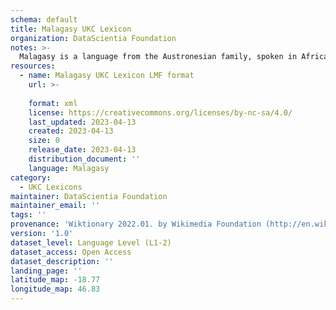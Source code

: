 ```yaml
---
schema: default
title: Malagasy UKC Lexicon
organization: DataScientia Foundation
notes: >-
  Malagasy is a language from the Austronesian family, spoken in Africa. The UKC Lexicon of Malagasy is represented as a lexico-semantic network. It consists of words, word senses, synsets, as well as sense-level and synset-level relationships.
resources:
  - name: Malagasy UKC Lexicon LMF format
    url: >-
      
    format: xml
    license: https://creativecommons.org/licenses/by-nc-sa/4.0/
    last_updated: 2023-04-13
    created: 2023-04-13
    size: 0
    release_date: 2023-04-13
    distribution_document: ''
    language: Malagasy
category:
  - UKC Lexicons
maintainer: DataScientia Foundation
maintainer_email: ''
tags: ''
provenance: 'Wiktionary 2022.01. by Wikimedia Foundation (http://en.wiktionary.org); CogNet 2.1 by Khuyagbaatar Batsuren, National University of Mongolia (http://cognet.ukc.disi.unitn.it); Princeton WordNet 2.1 by Princeton University (https://wordnet.princeton.edu)'
version: '1.0'
dataset_level: Language Level (L1-2)
dataset_access: Open Access
dataset_description: ''
landing_page: ''
latitude_map: -18.77
longitude_map: 46.83
---
```

